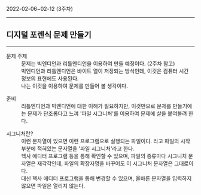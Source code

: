 2022-02-06~02-12 (3주차)
<hr />
<h2>디지털 포렌식 문제 만들기</h2>
<hr />

<dl>
	<dt>문제 주제</dt>
		<dd>문제는 빅엔디언과 리틀엔디언을 이용하여 만들 예정이다. (2주차 참고)</dd>
		<dd>빅엔디언과 리틀엔디언은 바이트 열이 저장되는 방식인데, 이것은 컴퓨터 시간 정보의 표현에도 사용된다.</dd>
	        <dd>나는 이것을 이용하여 문제를 만들어 볼 생각이다.</dd>
</dl>
<dl>
	<dt>준비</dt>
		<dd>리틀엔디언과 빅엔디언에 대한 이해가 필요하지만, 이것만으로 문제를 만들기에는 문제가 단조롭다고 느껴 '파일 시그니처'를 이용하여 문제에 살을 붙여볼려 한다.</dd>
</dl>
<dl>
	<dt>시그니처란?</dt>
		<dd>이런 문자열이 있으면 이런 프로그램으로 실행되는 파일이다. 라고 파일의 시작부분에 적혀있는 문자열을 '파일 시그니처'라고 한다.</dd>
		<dd>헥사 에디터 프로그램 등을 통해 확인할 수 있으며, 파일의 종류마다 시그니처 문자열은 재각각인데, 파일의 확장자명을 바꾸어도 이 시그니처 문자열은 그대로이다. </dd>
		<dd>대신 헥사 에디터 프로그램을 통해 변경할 수 있으며, 올바른 문자열을 입력하지 않으면 파일은 열리지 않는다.</dd>

</dl>
